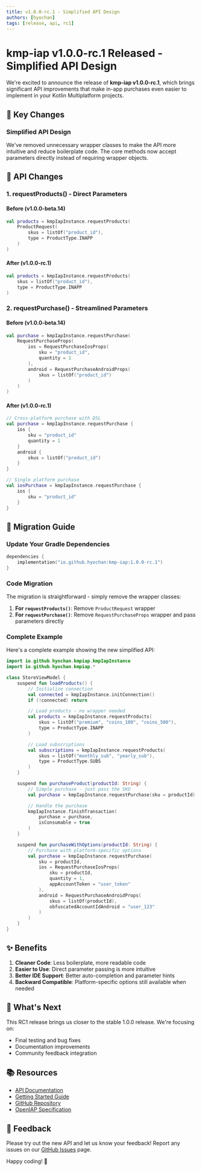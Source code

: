 ```yaml
---
title: v1.0.0-rc.1 - Simplified API Design
authors: [hyochan]
tags: [release, api, rc1]
---
```


# kmp-iap v1.0.0-rc.1 Released - Simplified API Design

We're excited to announce the release of **kmp-iap v1.0.0-rc.1**, which brings significant API improvements that make in-app purchases even easier to implement in your Kotlin Multiplatform projects.

## 🎯 Key Changes

### Simplified API Design

We've removed unnecessary wrapper classes to make the API more intuitive and reduce boilerplate code. The core methods now accept parameters directly instead of requiring wrapper objects.

<!-- truncate -->

## 📝 API Changes

### 1. requestProducts() - Direct Parameters

#### Before (v1.0.0-beta.14)

```kotlin
val products = kmpIapInstance.requestProducts(
    ProductRequest(
        skus = listOf("product_id"),
        type = ProductType.INAPP
    )
)
```

#### After (v1.0.0-rc.1)

```kotlin
val products = kmpIapInstance.requestProducts(
    skus = listOf("product_id"),
    type = ProductType.INAPP
)
```

### 2. requestPurchase() - Streamlined Parameters

#### Before (v1.0.0-beta.14)

```kotlin
val purchase = kmpIapInstance.requestPurchase(
    RequestPurchaseProps(
        ios = RequestPurchaseIosProps(
            sku = "product_id",
            quantity = 1
        ),
        android = RequestPurchaseAndroidProps(
            skus = listOf("product_id")
        )
    )
)
```

#### After (v1.0.0-rc.1)

```kotlin
// Cross-platform purchase with DSL
val purchase = kmpIapInstance.requestPurchase {
    ios {
        sku = "product_id"
        quantity = 1
    }
    android {
        skus = listOf("product_id")
    }
}

// Single platform purchase
val iosPurchase = kmpIapInstance.requestPurchase {
    ios {
        sku = "product_id"
    }
}
```

## 🚀 Migration Guide

### Update Your Gradle Dependencies

```kotlin
dependencies {
    implementation("io.github.hyochan:kmp-iap:1.0.0-rc.1")
}
```

### Code Migration

The migration is straightforward - simply remove the wrapper classes:

1. **For `requestProducts()`**: Remove `ProductRequest` wrapper
2. **For `requestPurchase()`**: Remove `RequestPurchaseProps` wrapper and pass parameters directly

### Complete Example

Here's a complete example showing the new simplified API:

```kotlin
import io.github.hyochan.kmpiap.kmpIapInstance
import io.github.hyochan.kmpiap.*

class StoreViewModel {
    suspend fun loadProducts() {
        // Initialize connection
        val connected = kmpIapInstance.initConnection()
        if (!connected) return

        // Load products - no wrapper needed
        val products = kmpIapInstance.requestProducts(
            skus = listOf("premium", "coins_100", "coins_500"),
            type = ProductType.INAPP
        )

        // Load subscriptions
        val subscriptions = kmpIapInstance.requestProducts(
            skus = listOf("monthly_sub", "yearly_sub"),
            type = ProductType.SUBS
        )
    }

    suspend fun purchaseProduct(productId: String) {
        // Simple purchase - just pass the SKU
        val purchase = kmpIapInstance.requestPurchase(sku = productId)

        // Handle the purchase
        kmpIapInstance.finishTransaction(
            purchase = purchase,
            isConsumable = true
        )
    }

    suspend fun purchaseWithOptions(productId: String) {
        // Purchase with platform-specific options
        val purchase = kmpIapInstance.requestPurchase(
            sku = productId,
            ios = RequestPurchaseIosProps(
                sku = productId,
                quantity = 1,
                appAccountToken = "user_token"
            ),
            android = RequestPurchaseAndroidProps(
                skus = listOf(productId),
                obfuscatedAccountIdAndroid = "user_123"
            )
        )
    }
}
```

## ✨ Benefits

1. **Cleaner Code**: Less boilerplate, more readable code
2. **Easier to Use**: Direct parameter passing is more intuitive
3. **Better IDE Support**: Better auto-completion and parameter hints
4. **Backward Compatible**: Platform-specific options still available when needed

## 🔄 What's Next

This RC1 release brings us closer to the stable 1.0.0 release. We're focusing on:

- Final testing and bug fixes
- Documentation improvements
- Community feedback integration

## 📚 Resources

- [API Documentation](/docs/api/core-methods)
- [Getting Started Guide](/docs/getting-started/quickstart)
- [GitHub Repository](https://github.com/hyochan/kmp-iap)
- [OpenIAP Specification](https://www.openiap.dev)

## 🙏 Feedback

Please try out the new API and let us know your feedback! Report any issues on our [GitHub Issues](https://github.com/hyochan/kmp-iap/issues) page.

Happy coding! 🎉

